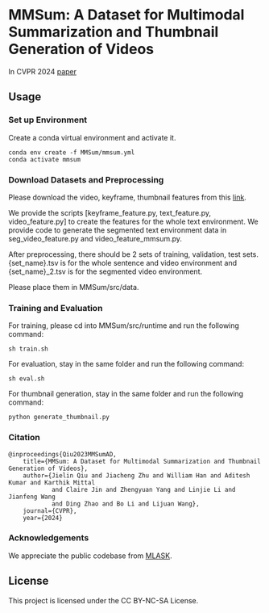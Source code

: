 # MMSum: A Dataset for Multimodal Summarization and Thumbnail Generation of Videos

In CVPR 2024 [paper](https://arxiv.org/abs/2306.04216)

## Usage

### Set up Environment

Create a conda virtual environment and activate it.

```
conda env create -f MMSum/mmsum.yml
conda activate mmsum
```

### Download Datasets and Preprocessing

Please download the video, keyframe, thumbnail features from this [link](https://drive.google.com/drive/folders/1ZE3p7JmoZe0EK-HIxpKrYUdHqXwFabUf?usp=sharing).

We provide the scripts [keyframe_feature.py, text_feature.py, video_feature.py] to create the features for the whole text environment.
We provide code to generate the segmented text environment data in seg_video_feature.py and video_feature_mmsum.py.

After preprocessing, there should be 2 sets of training, validation, test sets.
{set_name}.tsv is for the whole sentence and video environment and {set_name}_2.tsv is for the segmented video environment.

Please place them in MMSum/src/data.

### Training and Evaluation

For training, please cd into MMSum/src/runtime and run the following command:

```
sh train.sh
```

For evaluation, stay in the same folder and run the following command:

```
sh eval.sh
```

For thumbnail generation, stay in the same folder and run the following command:

```
python generate_thumbnail.py
```

### Citation

```
@inproceedings{Qiu2023MMSumAD,
    title={MMSum: A Dataset for Multimodal Summarization and Thumbnail Generation of Videos},
    author={Jielin Qiu and Jiacheng Zhu and William Han and Aditesh Kumar and Karthik Mittal
            and Claire Jin and Zhengyuan Yang and Linjie Li and Jianfeng Wang
            and Ding Zhao and Bo Li and Lijuan Wang},
    journal={CVPR},
    year={2024}
```

### Acknowledgements

We appreciate the public codebase from [MLASK](https://github.com/ufal/MLASK).

## License

This project is licensed under the CC BY-NC-SA License.

